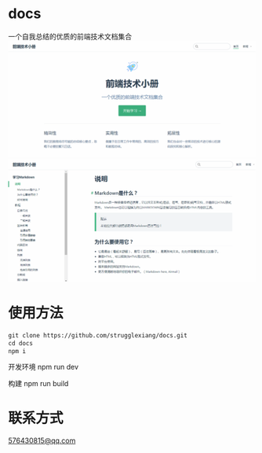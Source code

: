 # docs
一个自我总结的优质的前端技术文档集合
![首页](./assert/show1.png)
![文档](./assert/show2.png)

# 使用方法
```
git clone https://github.com/strugglexiang/docs.git
cd docs
npm i
```

开发环境
npm run dev     

构建
npm run build     


# 联系方式
576430815@qq.com
